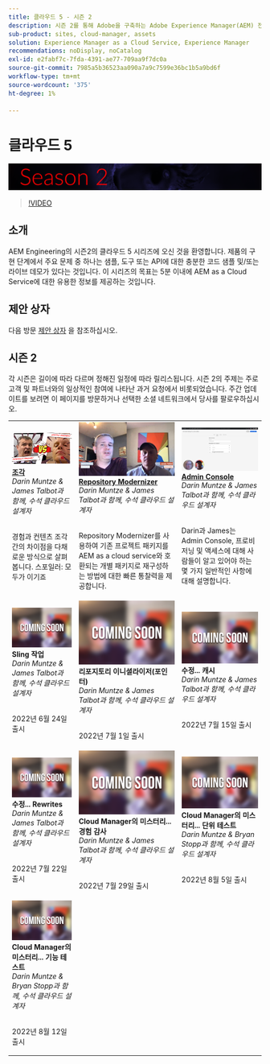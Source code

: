 ```yaml
---
title: 클라우드 5 - 시즌 2
description: 시즌 2를 통해 Adobe을 구축하는 Adobe Experience Manager(AEM) 전문 엔지니어와 이를 제공하는 전문가 서비스에 대해 배울 수 있습니다.
sub-product: sites, cloud-manager, assets
solution: Experience Manager as a Cloud Service, Experience Manager
recommendations: noDisplay, noCatalog
exl-id: e2fabf7c-7fda-4391-ae77-709aa9f7dc0a
source-git-commit: 7985a5b36523aa090a7a9c7599e36bc1b5a9bd6f
workflow-type: tm+mt
source-wordcount: '375'
ht-degree: 1%

---
```


# 클라우드 5

![AEM Experts Series](./imgs/masthead-s2.png)
>[!VIDEO](https://video.tv.adobe.com/v/343127)

## 소개

AEM Engineering의 시즌2의 클라우드 5 시리즈에 오신 것을 환영합니다. 제품의 구현 단계에서 주요 문제 중 하나는 샘플, 도구 또는 API에 대한 충분한 코드 샘플 및/또는 라이브 데모가 있다는 것입니다. 이 시리즈의 목표는 5분 이내에 AEM as a Cloud Service에 대한 유용한 정보를 제공하는 것입니다.

## 제안 상자

다음 방문 [제안 상자](https://forms.office.com/r/74P5Xz4UH0) 을 참조하십시오.

## 시즌 2

각 시즌은 길이에 따라 다르며 정해진 일정에 따라 릴리스됩니다. 시즌 2의 주제는 주로 고객 및 파트너와의 일상적인 참여에 나타난 과거 요청에서 비롯되었습니다. 주간 업데이트를 보려면 이 페이지를 방문하거나 선택한 소셜 네트워크에서 당사를 팔로우하십시오.

<table>
    <tr>
        <td>
            <a href="season-2/cloud5-experience-v-content-fragments.md">
                <img alt="조각" src="./imgs/s2/000-thumb.png"/>
            </a>
            <div>
                <a href="season-2/cloud5-experience-v-content-fragments.md"><strong>조각</strong></a>        
                <br/><em>Darin Muntze &amp; James Talbot과 함께, 수석 클라우드 설계자</em>
            </div>
            <p>
                <br/>
                경험과 컨텐츠 조각 간의 차이점을 다채로운 방식으로 살펴봅니다. 스포일러: 모두가 이기죠
            </p>
        </td>   
         <td>
            <a href="season-2/cloud5-repo-modernizer.md">
                 <img alt="저장소 현대화 도구" src="./imgs/s2/001-thumb.png"/>
            </a>
            <div>
                <a href="season-2/cloud5-repo-modernizer.md"><strong>Repository Modernizer</strong></a> 
               <br/><em>Darin Muntze &amp; James Talbot과 함께, 수석 클라우드 설계자</em>
            </div>
            <p>
                <br/>
                Repository Modernizer를 사용하여 기존 프로젝트 패키지를 AEM as a cloud service와 호환되는 개별 패키지로 재구성하는 방법에 대한 빠른 통찰력을 제공합니다.
            </p>
         </td>
         <td>
            <a href="season-2/cloud5-admin-console.md">
                 <img alt="Admin Console" src="./imgs/s2/002-thumb.png"/>
            </a>
            <div>
                  <a href="season-2/cloud5-admin-console.md"><strong>Admin Console</strong></a>
               <br/><em>Darin Muntze &amp; James Talbot과 함께, 수석 클라우드 설계자</em>
            </div>
            <p>
            <br/>
               Darin과 James는 Admin Console, 프로비저닝 및 액세스에 대해 사람들이 알고 있어야 하는 몇 가지 일반적인 사항에 대해 설명합니다.
            </p>
         </td> 
  </tr>
  <tr>
   <td>
            <img alt="Sling 작업" src="./imgs/coming-soon.png"/>
      <div>
            <strong>Sling 작업</strong>       
         <br/><em>Darin Muntze &amp; James Talbot과 함께, 수석 클라우드 설계자</em>
      </div>
      <p>
        <br/>
         2022년 6월 24일 출시
      </p>
     </td>   
     <td>
        <img alt="리포지토리 이니셜라이저(포인터)" src="./imgs/coming-soon.png"/>
      <div>
        <strong>리포지토리 이니셜라이저(포인터)</strong>
         <br/><em>Darin Muntze &amp; James Talbot과 함께, 수석 클라우드 설계자</em>
      </div>
      <p>
        <br/>
            2022년 7월 1일 출시
      </p>
   </td>
     <td>
            <img alt="수정... 캐시" src="./imgs/coming-soon.png"/>
      <div>
         <strong>수정... 캐시</strong>
         <br/><em>Darin Muntze &amp; James Talbot과 함께, 수석 클라우드 설계자</em>
      </div>
      <p>
        <br/>
         2022년 7월 15일 출시
      </p>
   </td> 
  </tr>
<tr>
   <td>
            <img alt="수정... Rewrites" src="./imgs/coming-soon.png"/>
      <div>
            <strong>수정... Rewrites</strong>
         <br/><em>Darin Muntze &amp; James Talbot과 함께, 수석 클라우드 설계자</em>
      </div>
      <p>
        <br/>
         2022년 7월 22일 출시
      </p>
     </td>   
     <td>
            <img alt="Cloud Manager의 미스터리... 경험 감사" src="./imgs/coming-soon.png"/>
      <div>
            <strong>Cloud Manager의 미스터리... 경험 감사</strong>
         <br/><em>Darin Muntze &amp; James Talbot과 함께, 수석 클라우드 설계자</em>
      </div>
      <p>
        <br/>
        2022년 7월 29일 출시
      </p>
   </td>
     <td>
            <img alt="Cloud Manager의 미스터리... 단위 테스트" src="./imgs/coming-soon.png"/>
      <div>
            <strong>Cloud Manager의 미스터리... 단위 테스트</strong>
         <br/><em>Darin Muntze &amp; Bryan Stopp과 함께, 수석 클라우드 설계자</em>
      </div>
      <p>
        <br/>
         2022년 8월 5일 출시
      </p>
   </td> 
  </tr>
    <tr>
        <td>
                <img alt="Cloud Manager의 미스터리... 기능 테스트" src="./imgs/coming-soon.png"/>
            <div>
                <strong>Cloud Manager의 미스터리... 기능 테스트</strong><br/>        
                <em>Darin Muntze &amp; Bryan Stopp과 함께, 수석 클라우드 설계자</em>
            </div>
            <p><br/>
                2022년 8월 12일 출시
            </p>
        </td>
        <td></td>
        <td></td>
    </tr>
</table>
